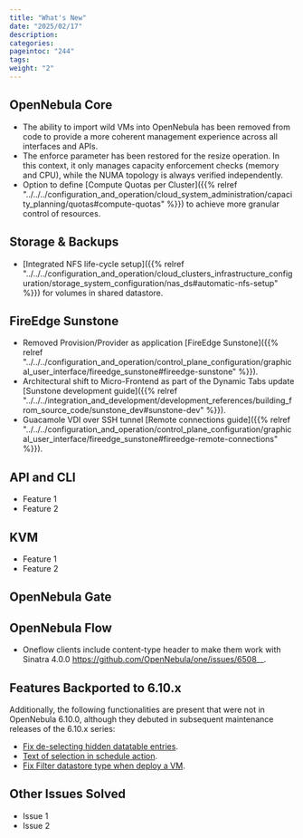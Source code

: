 ```yaml
---
title: "What's New"
date: "2025/02/17"
description:
categories:
pageintoc: "244"
tags:
weight: "2"
---
```


<a id="whats-new"></a>

<!--# What’s New in 7.0 -->

## OpenNebula Core

- The ability to import wild VMs into OpenNebula has been removed from code to provide a more coherent management experience across all interfaces and APIs.
- The enforce parameter has been restored for the resize operation. In this context, it only manages capacity enforcement checks (memory and CPU), while the NUMA topology is always verified independently.
- Option to define [Compute Quotas per Cluster]({{% relref "../../../configuration_and_operation/cloud_system_administration/capacity_planning/quotas#compute-quotas" %}}) to achieve more granular control of resources.

## Storage & Backups

- [Integrated NFS life-cycle setup]({{% relref "../../../configuration_and_operation/cloud_clusters_infrastructure_configuration/storage_system_configuration/nas_ds#automatic-nfs-setup" %}}) for volumes in shared datastore.

## FireEdge Sunstone

- Removed Provision/Provider as application [FireEdge Sunstone]({{% relref "../../../configuration_and_operation/control_plane_configuration/graphical_user_interface/fireedge_sunstone#fireedge-sunstone" %}}).
- Architectural shift to Micro-Frontend as part of the Dynamic Tabs update [Sunstone development guide]({{% relref "../../../integration_and_development/development_references/building_from_source_code/sunstone_dev#sunstone-dev" %}}).
- Guacamole VDI over SSH tunnel [Remote connections guide]({{% relref "../../../configuration_and_operation/control_plane_configuration/graphical_user_interface/fireedge_sunstone#fireedge-remote-connections" %}}).

## API and CLI

- Feature 1
- Feature 2

## KVM

- Feature 1
- Feature 2

## OpenNebula Gate

## OpenNebula Flow

- Oneflow clients include content-type header to make them work with Sinatra 4.0.0 <https://github.com/OpenNebula/one/issues/6508>_\_.

## Features Backported to 6.10.x

Additionally, the following functionalities are present that were not in OpenNebula 6.10.0, although they debuted in subsequent maintenance releases of the 6.10.x series:

- [Fix de-selecting hidden datatable entries](https://github.com/OpenNebula/one/issues/6781).
- [Text of selection in schedule action](https://github.com/OpenNebula/one/issues/6410).
- [Fix Filter datastore type when deploy a VM](https://github.com/OpenNebula/one/issues/6927).

## Other Issues Solved

- Issue 1
- Issue 2
